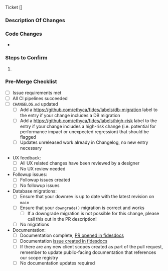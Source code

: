 Ticket [<issue>] <!-- simply paste the ticket number between the brackets and it will auto-convert to a link -->

### Description Of Changes

<!-- Write some things about the changes and any potential caveats -->

### Code Changes

* <!-- list your code changes -->

### Steps to Confirm

1. <!-- list any manual steps for reviewers to confirm the changes -->

### Pre-Merge Checklist

* [ ] Issue requirements met
* [ ] All CI pipelines succeeded
* [ ] `CHANGELOG.md` updated
  * [ ] Add a https://github.com/ethyca/fides/labels/db-migration label to the entry if your change includes a DB migration
  * [ ] Add a https://github.com/ethyca/fides/labels/high-risk label to the entry if your change includes a high-risk change (i.e. potential for performance impact or unexpected regression) that should be flagged
  * [ ] Updates unreleased work already in Changelog, no new entry necessary
* UX feedback:
  * [ ] All UX related changes have been reviewed by a designer
  * [ ] No UX review needed
* Followup issues:
  * [ ] Followup issues created
  * [ ] No followup issues
* Database migrations:
  * [ ] Ensure that your downrev is up to date with the latest revision on `main`
  * [ ] Ensure that your `downgrade()` migration is correct and works
    * [ ] If a downgrade migration is not possible for this change, please call this out in the PR description!
  * [ ] No migrations
* Documentation:
  * [ ] Documentation complete, [PR opened in fidesdocs](https://github.com/ethyca/fidesdocs/pulls)
  * [ ] Documentation [issue created in fidesdocs](https://github.com/ethyca/fidesdocs/issues/new/choose)
  * [ ] If there are any new client scopes created as part of the pull request, remember to update public-facing documentation that references our scope registry
  * [ ] No documentation updates required

